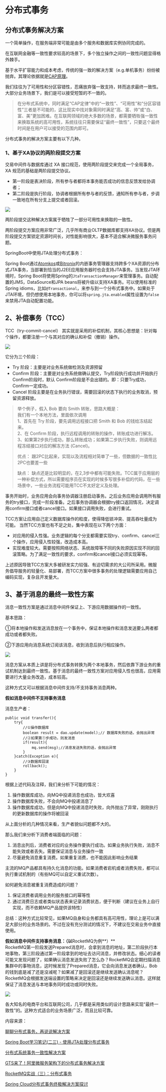 # 分布式事务

## 分布式事务解决方案

一个简单操作，在服务端非常可能是由多个服务和数据库实例协同完成的。

在互联网金融等一致性要求较高的场景下，多个独立操作之间的一致性问题显得格外棘手。

基于水平扩容能力和成本考虑，传统的强一致的解决方案（e.g.单机事务）纷纷被抛弃。其理论依据就是[CAP原理](http://link.zhihu.com/?target=https%3A//en.wikipedia.org/wiki/CAP_theorem)。

我们往往为了可用性和分区容错性，忍痛放弃强一致支持，转而追求最终一致性。大部分业务场景下，我们是可以接受短暂的不一致的。

> 在分布式系统中，同时满足“CAP定律”中的“一致性”、“可用性”和“分区容错性”三者是不可能的，这比现实中找对象需同时满足“高、富、帅”或“白、富、美”更加困难。在互联网领域的绝大多数的场景，都需要牺牲强一致性来换取系统的高可用性，系统往往只需要保证“最终一致性”，只要这个最终时间是在用户可以接受的范围内即可。

分布式事务的解决方案主要有以下几种。

### 1、**基于XA协议的两阶段提交方案**

交易中间件与数据库通过 XA 接口规范，使用两阶段提交来完成一个全局事务， XA 规范的基础是两阶段提交协议。

* 第一阶段是表决阶段，所有参与者都将本事务能否成功的信息反馈发给协调者；
* 第二阶段是执行阶段，协调者根据所有参与者的反馈，通知所有参与者，步调一致地在所有分支上提交或者回滚。

![](../.gitbook/assets/640.webp)

两阶段提交这种解决方案属于牺牲了一部分可用性来换取的一致性。

两阶段提交方案应用非常广泛，几乎所有商业OLTP数据库都支持XA协议。但是两阶段提交方案锁定资源时间长，对性能影响很大，基本不适合解决微服务事务问题。

SpringBoot中使用JTA处理分布式事务：

Spring Boot通过[Atomkos](http://www.atomikos.com/)或[Bitronix](https://github.com/bitronix/btm)的内嵌事务管理器支持跨多个XA资源的分布式JTA事务，当部署到恰当的J2EE应用服务器时也会支持JTA事务。当发现JTA环境时，Spring Boot将使用Spring的`JtaTransactionManager`来管理事务。自动配置的JMS，DataSource和JPA beans将被升级以支持XA事务。可以使用标准的Spring idioms，比如`@Transactional`，来参与到一个分布式事务中。如果处于JTA环境，但仍想使用本地事务，你可以将`spring.jta.enabled`属性设置为`false`来禁用JTA自动配置功能。

## 2、补偿事务（TCC）

TCC（try-commit-cancel） 其实就是采用的补偿机制，其核心思想是：针对每个操作，都要注册一个与其对应的确认和补偿（撤销）操作。

![](../.gitbook/assets/640-1.webp)

它分为三个阶段：

* Try 阶段：主要是对业务系统做检测及资源预留
* Confirm 阶段：主要是对业务系统做确认提交，Try阶段执行成功并开始执行 Confirm阶段时，默认 Confirm阶段是不会出错的。即：只要Try成功，Confirm一定成功。
* Cancel 阶段主要是在业务执行错误，需要回滚的状态下执行的业务取消，预留资源释放。

> 举个例子，假入 Bob 要向 Smith 转账，思路大概是：  
> 我们有一个本地方法，里面依次调用  
> 1、首先在 Try 阶段，要先调用远程接口把 Smith 和 Bob 的钱给冻结起来。  
> 2、在 Confirm 阶段，执行远程调用的转账的操作，转账成功进行解冻。  
> 3、如果第2步执行成功，那么转账成功；如果第二步执行失败，则调用远程冻结接口对应的解冻方法 \(Cancel\)。
>
> 优点： 跟2PC比起来，实现以及流程相对简单了一些，但数据的一致性比2PC也要差一些
>
> 缺点： 缺点还是比较明显的，在2,3步中都有可能失败。TCC属于应用层的一种补偿方式，所以需要程序员在实现的时候多写很多补偿的代码，在一些场景中，一些业务流程可能用TCC不太好定义及处理。

事务开始时，业务应用会向事务协调器注册启动事务。之后业务应用会调用所有服务的try接口，完成一阶段准备。之后事务协调器会根据try接口返回情况，决定调用confirm接口或者cancel接口。如果接口调用失败，会进行重试。

TCC方案让应用自己定义数据库操作的粒度，使得降低锁冲突、提高吞吐量成为可能。 当然TCC方案也有不足之处，集中表现在以下两个方面：

* 对应用的侵入性强。业务逻辑的每个分支都需要实现try、confirm、cancel三个操作，应用侵入性较强，改造成本高。
* 实现难度较大。需要按照网络状态、系统故障等不同的失败原因实现不同的回滚策略。为了满足一致性的要求，confirm和cancel接口必须实现幂等。

上述原因导致TCC方案大多被研发实力较强、有迫切需求的大公司所采用。微服务倡导服务的轻量化、易部署，而TCC方案中很多事务的处理逻辑需要应用自己编码实现，复杂且开发量大。

## 3、基于消息的最终一致性方案

消息一致性方案是通过消息中间件保证上、下游应用数据操作的一致性。

基本思路：

①将本地操作和发送消息放在一个事务中，保证本地操作和消息发送要么两者都成功或者都失败。

②下游应用向消息系统订阅该消息，收到消息后执行相应操作。

![](../.gitbook/assets/640-2.webp)

消息方案从本质上讲是将分布式事务转换为两个本地事务，然后依靠下游业务的重试机制达到最终一致性。基于消息的最终一致性方案对应用侵入性也很高，应用需要进行大量业务改造，成本较高。

这种方式又可以根据消息中间件支持/不支持事务消息两种。

**假如消息中间件不支持事务消息**

消息生产者：

```text
public void transfer(){
    try{
        //①操作数据库
        boolean result = dao.update(model);// 数据库失败的话，会抛出异常
        //②如果第①步成功，则发消息
        if(result){
            mq.send(msg);//消息发送失败的话，会抛出异常
        } 
    }catch(Exception e){
        //③数据库回滚
        rollback();
    }
}
```

根据上述代码及注释，我们来分析下可能的情况：

1. 操作数据库成功，向MQ中投递消息也成功，皆大欢喜
2. 操作数据库失败，不会向MQ中投递消息了
3. 操作数据库成功，但是向MQ中投递消息时失败，向外抛出了异常，刚刚执行的更新数据库的操作将被回滚

从上面分析的几种情况来看，生产者貌似问题都不大的。

那么我们来分析下消费者端面临的问题：

1. 消息出列后，消费者对应的业务操作要执行成功。如果业务执行失败，消息不能失效或者丢失。需要保证消息与业务操作一致
2. 尽量避免消息重复消费。如果重复消费，也不能因此影响业务结果

主流的MQ产品都具有持久化消息的功能。如果消费者宕机或者消费失败，都可以执行重试机制的（有些MQ可以自定义重试次数）。

如何避免消息被重复消费造成的问题？

1. 保证消费者调用业务的服务接口的幂等性
2. 通过消费日志或者类似状态表来记录消费状态，便于判断（建议在业务上自行实现，而不依赖MQ产品提供该特性）

总结：这种方式比较常见，如果MQ自身和业务都具有高可用性，理论上是可以满足大部分的业务场景的。不过在没有充分测试的情况下，不建议在交易业务中直接使用。

**假如消息中间件支持事务消息：（以**RocketMQ为例**）**  
RocketMQ第一阶段发送Prepared消息时，会拿到消息的地址，第二阶段执行本地事物，第三阶段通过第一阶段拿到的地址去访问消息，并修改状态。细心的读者可能又发现问题了，如果确认消息发送失败了怎么办？RocketMQ会定期扫描消息集群中的事物消息，这时候发现了Prepared消息，它会向消息发送者确认，Bob的钱到底是减了还是没减呢？如果减了是回滚还是继续发送确认消息呢？RocketMQ会根据发送端设置的策略来决定是回滚还是继续发送确认消息。这样就保证了消息发送与本地事务同时成功或同时失败。

![](../.gitbook/assets/006.png)

各大知名的电商平台和互联网公司，几乎都是采用类似的设计思路来实现“最终一致性”的。这种方式适合的业务场景广泛，而且比较可靠。

内容来源：

[聊聊分布式事务，再说说解决方案](https://www.cnblogs.com/savorboard/p/distributed-system-transaction-consistency.html)

[Spring Boot学习笔记\(二三\) - 使用JTA处理分布式事务](http://www.hifreud.com/2017/07/12/spring-boot-23-jta-handle-distribute-transaction/)

[分布式系统事务一致性解决方案](http://www.infoq.com/cn/articles/solution-of-distributed-system-transaction-consistency)

[GTS来了！阿里微服务架构下的分布式事务解决方案](https://mp.weixin.qq.com/s/bUtu2nTs0bybnTvk-iLt6Q)

[RocketMQ实战（三）：分布式事务](https://www.jianshu.com/p/53324ea2df92)

[Spring Cloud分布式事务终极解决方案探讨](https://segmentfault.com/a/1190000012762869)

